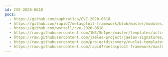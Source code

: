 ```yaml
---
id: CVE-2020-0618
pocs:
  - https://github.com/euphrat1ca/CVE-2020-0618
  - https://github.com/rapid7/metasploit-framework/blob/master/modules/exploits/windows/http/ssrs_navcorrector_viewstate.rb
  - https://github.com/wortell/cve-2020-0618
  - https://raw.githubusercontent.com/1N3/Sn1per/master/templates/active/CVE-2020-0618_-_Remote_Code_Execution_SQL_Server_Reporting_Services.sh
  - https://raw.githubusercontent.com/jaeles-project/jaeles-signatures/master/cves/sql-srs-rce-cve-2020-0618.yaml
  - https://raw.githubusercontent.com/projectdiscovery/nuclei-templates/master/cves/2020/CVE-2020-0618.yaml
  - https://raw.githubusercontent.com/rapid7/metasploit-framework/master/modules/exploits/windows/http/ssrs_navcorrector_viewstate.rb
---
```

